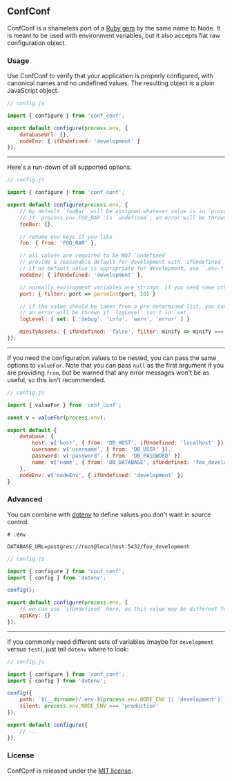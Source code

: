 ## ConfConf

ConfConf is a shameless port of a [Ruby gem](https://rubygems.org/gems/conf_conf) by the same name to Node. It is meant to be used with environment variables, but it also accepts flat raw configuration object.


### Usage

Use ConfConf to verify that your application is properly configured, with canonical names and no undefined values. The resulting object is a plain JavaScript object.

```javascript
// config.js

import { configure } from 'conf_conf';

export default configure(process.env, {
	databaseUrl: {},
	nodeEnv: { ifUndefined: 'development' }
});
```

---

Here's a run-down of all supported options.

```javascript
// config.js

import { configure } from 'conf_conf';

export default configure(process.env, {
	// by default `fooBar` will be assigned whatever value is in `process.env.FOO_BAR`
	// if `process.env.FOO_BAR` is `undefined`, an error will be thrown
	fooBar: {},

	// rename env keys if you like
	foo: { from: 'FOO_BAR' },

	// all values are required to be NOT `undefined`
	// provide a reasonable default for development with `ifUndefined`
	// if no default value is appropriate for development, use `.env-*` files (see Advanced)
	nodeEnv: { ifUndefined: 'development' },

	// normally environment variables are strings. if you need some other type, use `filter`
	port: { filter: port => parseInt(port, 10) }

	// if the value should be taken from a pre-determined list, you can do that too
	// an error will be thrown if `logLevel` isn't in `set`
	logLevel: { set: [ 'debug', 'info', 'warn', 'error' ] }

	minifyAssets: { ifUndefined: 'false', filter: minify => minify === 'true' }
});
```

---

If you need the configuration values to be nested, you can pass the same options to `valueFor`. Note that you can pass `null` as the first argument if you are providing `from`, but be warned that any error messages won't be as useful, so this isn't recommended.

```javascript
// config.js

import { valueFor } from 'conf_conf';

const v = valueFor(process.env);

export default {
	database: {
		host: v('host', { from: 'DB_HOST', ifUndefined: 'localhost' }),
		username: v('username', { from: 'DB_USER' }),
		password: v('password', { from: 'DB_PASSWORD' }),
		name: v('name', { from: 'DB_DATABASE', ifUndefined: 'foo_development' }),
	},
	nodeEnv: v('nodeEnv', { ifUndefined: 'development' })
}
```


### Advanced

You can combine with [dotenv](https://www.npmjs.com/package/dotenv) to define values you don't want in source control.

```
# .env

DATABASE_URL=postgres://root@localhost:5432/foo_development
```

```javascript
// config.js

import { configure } from 'conf_conf';
import { config } from 'dotenv';

config();

export default configure(process.env, {
	// we can use `ifUndefined` here, as this value may be different for every developer
	apiKey: {}
});
```

---

If you commonly need different sets of variables (maybe for `development` versus `test`), just tell `dotenv` where to look:

```javascript
// config.js

import { configure } from 'conf_conf';
import { config } from 'dotenv';

config({
	path: `${__dirname}/.env-${process.env.NODE_ENV || 'development'}`,
	silent: process.env.NODE_ENV === 'production'
});

export default configure({
	// ...
});
```

### License

ConfConf is released under the [MIT license](http://opensource.org/licenses/MIT).
